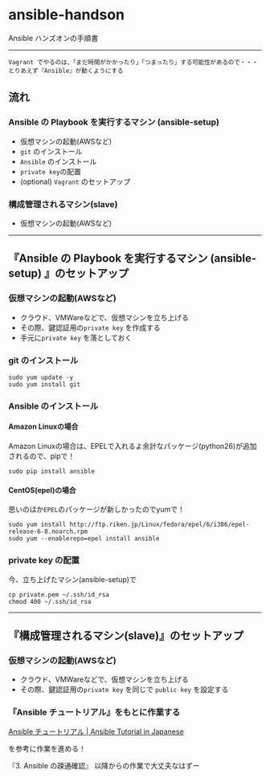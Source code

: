 # ansible-handson
Ansible ハンズオンの手順書

---

```
Vagrant でやるのは、「まだ時間がかかったり」「つまったり」する可能性があるので・・・
とりあえず『Ansible』が動くようにする
```


## 流れ

### Ansible の Playbook を実行するマシン (ansible-setup)
- 仮想マシンの起動(AWSなど)
- `git` のインストール
- `Ansible` のインストール
- `private key`の配置
- (optional) `Vagrant` のセットアップ

### 構成管理されるマシン(slave)
- 仮想マシンの起動(AWSなど)

--- 

## 『Ansible の Playbook を実行するマシン (ansible-setup) 』のセットアップ

### 仮想マシンの起動(AWSなど)

- クラウド、VMWareなどで、仮想マシンを立ち上げる
- その際、鍵認証用の`private key` を作成する
- 手元に`private key` を落としておく

### git のインストール

```
sudo yum update -y
sudo yum install git
```

### Ansible のインストール

#### Amazon Linuxの場合

Amazon Linuxの場合は、EPELで入れるよ余計なパッケージ(python26)が追加されるので、pipで！
```
sudo pip install ansible
```

#### CentOS(epel)の場合

思いのほか`EPEL`のパッケージが新しかったのでyumで！
```
sudo yum install http://ftp.riken.jp/Linux/fedora/epel/6/i386/epel-release-6-8.noarch.rpm
sudo yum --enablerepo=epel install ansible
```
### private key の配置

今、立ち上げたマシン(ansible-setup)で

```
cp private.pem ~/.ssh/id_rsa
chmod 400 ~/.ssh/id_rsa
```
--- 

## 『構成管理されるマシン(slave)』のセットアップ

### 仮想マシンの起動(AWSなど)

- クラウド、VMWareなどで、仮想マシンを立ち上げる
- その際、鍵認証用の`private key` を同じで `public key` を設定する

### 『Ansible チュートリアル』をもとに作業する

[Ansible チュートリアル | Ansible Tutorial in Japanese](http://yteraoka.github.io/ansible-tutorial/)


を参考に作業を進める！

『3. Ansible の疎通確認』 以降からの作業で大丈夫なはずー

